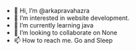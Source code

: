 - 👋 Hi, I’m @arkapravahazra
- 👀 I’m interested in website development.
- 🌱 I’m currently learning java
- 💞️ I’m looking to collaborate on None
- 📫 How to reach me. Go and Sleep 
